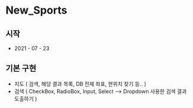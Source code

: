 # New_Sports

## 시작
- 2021 - 07 - 23

## 기본 구현
- 지도 ( 검색, 해당 결과 목록, DB 전체 좌표, 현위치 찾기 등.. )
- 검색 ( CheckBox, RadioBox, Input, Select --> Dropdown 사용한 검색 결과 도출하기 )
